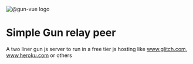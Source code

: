 ![@gun-vue logo](https://raw.githubusercontent.com/davay42/gun-vue/master/demo/public/gun-vue-logo.svg)

# Simple Gun relay peer

A two liner gun js server to run in a free tier js hosting like www.glitch.com, www.heroku.com or others
